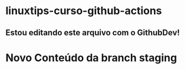 # linuxtips-curso-github-actions

## Estou editando este arquivo com o GithubDev!

# Novo Conteúdo da branch staging
